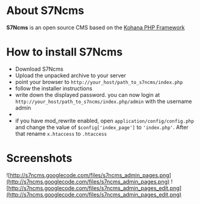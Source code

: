 # About S7Ncms #
**S7Ncms** is an open source CMS based on the [Kohana PHP Framework](http://www.kohanaphp.com/)


# How to install S7Ncms #
  * Download S7Ncms
  * Upload the unpacked archive to your server
  * point your browser to `http://your_host/path_to_s7ncms/index.php`
  * follow the installer instructions
  * write down the displayed password. you can now login at `http://your_host/path_to_s7ncms/index.php/admin` with the username admin
  * 
  * if you have mod\_rewrite enabled, open `application/config/config.php` and change the value of `$config['index_page']` to `'index.php'`. After that rename `x.htaccess` to `.htaccess`


# Screenshots #
![http://s7ncms.googlecode.com/files/s7ncms_admin_pages.png](http://s7ncms.googlecode.com/files/s7ncms_admin_pages.png)
![http://s7ncms.googlecode.com/files/s7ncms_admin_pages_edit.png](http://s7ncms.googlecode.com/files/s7ncms_admin_pages_edit.png)